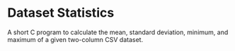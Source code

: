 # Dataset Statistics
A short C program to calculate the mean, standard deviation, minimum, and maximum of a given two-column CSV dataset.
